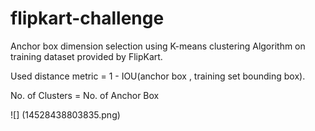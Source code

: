 # flipkart-challenge

Anchor box dimension selection using K-means clustering Algorithm on training dataset provided by FlipKart.

Used distance metric  = 1 - IOU(anchor box , training set bounding box).

No. of Clusters = No. of Anchor Box

![] (14528438803835.png)
